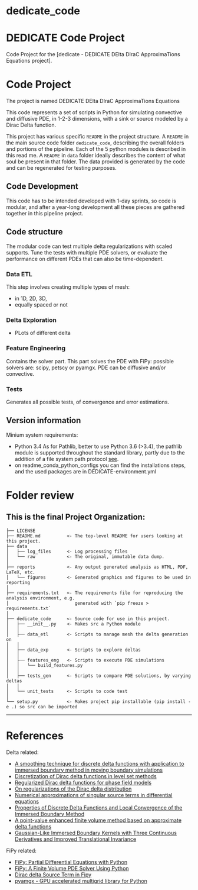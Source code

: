 dedicate_code
==============================

# DEDICATE Code Project

Code Project for the [dedicate - DEDICATE  DElta DIraC ApproximaTions Equations project].

# Code Project
The project is named DEDICATE  DElta DIraC ApproximaTions Equations

This code represents a set of scripts in Python for simulating convective and diffusive PDE, in 1-2-3 dimensions, with a sink or source modeled by a Dirac Delta function.

This project has various specific `README` in the project structure.
A  `README` in the main source code folder `dedicate_code`, describing the overall folders and portions of the pipeline.
Each of the 5 python modules is described in this read me.
A  `README` in `data` folder ideally describes the content of what soul be present in that folder. The data provided is generated by the code and can be regenerated for testing purposes.


## Code Development
This code has to be intended developed with 1-day sprints, so code is modular, and after a year-long development all these pieces are gathered together in this pipeline project.

## Code structure
The modular code can test multiple delta regularizations with scaled supports.  Tune the tests with multiple PDE solvers, or evaluate the performance on different PDEs that can also be time-dependent. 

### Data ETL
This step involves creating multiple types of mesh:
* in 1D, 2D, 3D, 
* equally spaced or not


### Delta Exploration
* PLots of different delta

### Feature Engineering
Contains the solver part.
This part solves the PDE with FiPy: possible solvers are: scipy, petscy or pyamgx.
PDE can be diffusive and/or convective.

### Tests
Generates all possible tests, of convergence and error estimations.
<!---
TODO
This part should be better commented on. Please write any doubt on this project.
---> 





## Version information

Minium system requirements:
* Python 3.4
As for Pathlib, better to use Python 3.6 (>3.4), the pathlib module is supported throughout the standard library, partly due to the addition of a file system path protocol [see](https://realpython.com/python-pathlib/).
* on readme_conda_python_configs you can find the installations steps, and the used packages are in DEDICATE-environment.yml




# Folder review

This is the final Project Organization:
------------

    ├── LICENSE
    ├── README.md          <- The top-level README for users looking at this project.
    ├── data
    │   ├── log_files      <- Log processing files
    │   └── raw            <- The original, immutable data dump.
    │
    ├── reports            <- Any output generated analysis as HTML, PDF, LaTeX, etc.
    │   └── figures        <- Generated graphics and figures to be used in reporting
    │
    ├── requirements.txt   <- The requirements file for reproducing the analysis environment, e.g.
    │                         generated with `pip freeze > requirements.txt`
    │
    ├── dedicate_code      <- Source code for use in this project.
    │   ├── __init__.py    <- Makes src a Python module
    │   │
    │   ├── data_etl       <- Scripts to manage mesh the delta generation on 
    │   │
    │   ├── data_exp       <- Scripts to explore deltas
    │   │
    │   ├── features_eng   <- Scripts to execute PDE simulations
    │   │   └── build_features.py
    │   │
    │   ├── tests_gen      <- Scripts to compare PDE solutions, by varying deltas 
    │   │
    │   └── unit_tests     <- Scripts to code test 
    │
    └── setup.py           <- Makes project pip installable (pip install -e .) so src can be imported

--------





# References
Delta related:
* [A smoothing technique for discrete delta functions with application to immersed boundary method in moving boundary simulations](https://doi.org/10.1016/j.jcp.2009.07.023)
* [Discretization of Dirac delta functions in level set methods](https://doi.org/10.1016/j.jcp.2004.09.018)
* [Regularized Dirac delta functions for phase field models](https://doi.org/10.1002/nme.4262)
* [On regularizations of the Dirac delta distribution](https://doi.org/10.1016/j.jcp.2015.10.054)
* [Numerical approximations of singular source terms in differential equations](https://doi.org/10.1016/j.jcp.2004.04.011)
* [Properties of Discrete Delta Functions and Local Convergence of the Immersed Boundary Method](https://doi.org/10.1137/110836699)
* [A point-value enhanced finite volume method based on approximate delta functions](https://doi.org/10.1016/j.jcp.2017.10.059)
* [Gaussian-Like Immersed Boundary Kernels with Three Continuous Derivatives and Improved Translational Invariance](https://arxiv.org/abs/1505.07529)


FiPy related:

* [FiPy: Partial Differential Equations with Python](https://doi.org/10.1109/MCSE.2009.52)
* [FiPy: A Finite Volume PDE Solver Using Python](https://www.ctcms.nist.gov/fipy/index.html)
* [Dirac delta Source Term in Fipy](https://stackoverflow.com/questions/58041222/dirac-delta-source-term-in-fipy)
* [pyamgx - GPU accelerated multigrid library for Python](https://pyamgx.readthedocs.io/en/latest/)




















